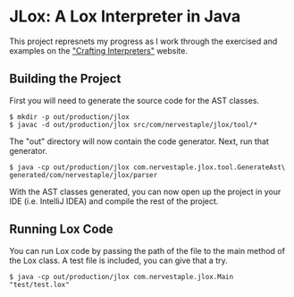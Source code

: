 JLox: A Lox Interpreter in Java
===============================

This project represnets my progress as I work through the exercised and 
examples on the ["Crafting Interpreters"](http://craftinginterpreters.com) 
website.

Building the Project
--------------------

First you will need to generate the source code for the AST classes.

```
$ mkdir -p out/production/jlox
$ javac -d out/production/jlox src/com/nervestaple/jlox/tool/*
```

The "out" directory will now contain the code generator. Next, run that 
generator.

```
$ java -cp out/production/jlox com.nervestaple.jlox.tool.GenerateAst\
generated/com/nervestaple/jlox/parser
```

With the AST classes generated, you can now open up the project in your IDE 
(i.e. IntelliJ IDEA) and compile the rest of the project.

Running Lox Code
----------------

You can run Lox code by passing the path of the file to the main method of the 
Lox class. A test file is included, you can give that a try.

```
$ java -cp out/production/jlox com.nervestaple.jlox.Main "test/test.lox"
``` 
